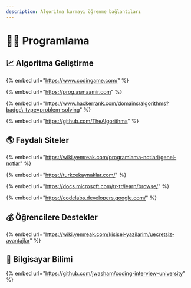 ```yaml
---
description: Algoritma kurmayı öğrenme bağlantıları
---
```


# 👨‍💻 Programlama

## 📈 Algoritma Geliştirme

{% embed url="https://www.codingame.com/" %}

{% embed url="https://prog.asmaamir.com" %}

{% embed url="https://www.hackerrank.com/domains/algorithms?badge\_type=problem-solving" %}

{% embed url="https://github.com/TheAlgorithms" %}

## 🌎 Faydalı Siteler

{% embed url="https://wiki.yemreak.com/programlama-notlari/genel-notlar" %}

{% embed url="https://turkcekaynaklar.com/" %}

{% embed url="https://docs.microsoft.com/tr-tr/learn/browse/" %}

{% embed url="https://codelabs.developers.google.com/" %}

## 💰 Öğrencilere Destekler

{% embed url="https://wiki.yemreak.com/kisisel-yazilarim/uecretsiz-avantajlar" %}

## 🧪 Bilgisayar Bilimi

{% embed url="https://github.com/jwasham/coding-interview-university" %}







